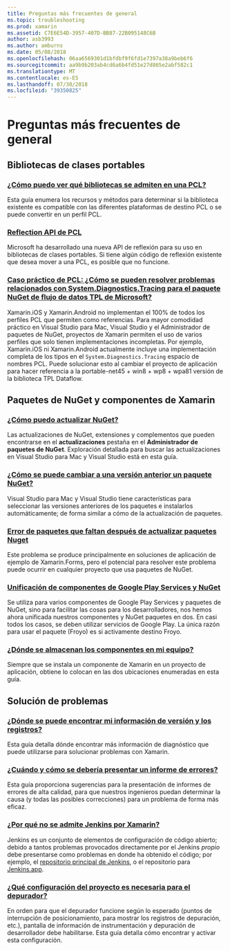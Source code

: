 ```yaml
---
title: Preguntas más frecuentes de general
ms.topic: troubleshooting
ms.prod: xamarin
ms.assetid: C7E6E54D-3957-407D-BB87-22B095148C6B
author: asb3993
ms.author: amburns
ms.date: 05/08/2018
ms.openlocfilehash: 06aa6569301d1bfdbf9f6fd1e7397a38a9beb6f6
ms.sourcegitcommit: aa9b9b203ab4cd6a6b4fd51e27d865e2abf582c1
ms.translationtype: MT
ms.contentlocale: es-ES
ms.lasthandoff: 07/30/2018
ms.locfileid: "39350825"
---
```

# <a name="general-frequently-asked-questions"></a>Preguntas más frecuentes de general

## <a name="portable-class-libraries"></a>Bibliotecas de clases portables

### <a name="how-can-i-view-what-libraries-are-supported-in-a-pclpcl-support-librariesmd"></a>[¿Cómo puedo ver qué bibliotecas se admiten en una PCL?](pcl-support-libraries.md)
Esta guía enumera los recursos y métodos para determinar si la biblioteca existente es compatible con las diferentes plataformas de destino PCL o se puede convertir en un perfil PCL.

### <a name="pcl-reflection-apipcl-reflectionmd"></a>[Reflection API de PCL](pcl-reflection.md)
Microsoft ha desarrollado una nueva API de reflexión para su uso en bibliotecas de clases portables. Si tiene algún código de reflexión existente que desea mover a una PCL, es posible que no funcione.

### <a name="pcl-case-study-how-can-i-resolve-problems-related-to-systemdiagnosticstracing-for-the-microsoft-tpl-dataflow-nuget-packagepcl-case-studymd"></a>[Caso práctico de PCL: ¿Cómo se pueden resolver problemas relacionados con System.Diagnostics.Tracing para el paquete NuGet de flujo de datos TPL de Microsoft?](pcl-case-study.md)
Xamarin.iOS y Xamarin.Android no implementan el 100% de todos los perfiles PCL que permiten como referencias. Para mayor comodidad práctico en Visual Studio para Mac, Visual Studio y el Administrador de paquetes de NuGet, proyectos de Xamarin permiten el uso de varios perfiles que solo tienen implementaciones incompletas. Por ejemplo, Xamarin.iOS ni Xamarin.Android actualmente incluye una implementación completa de los tipos en el `System.Diagnostics.Tracing` espacio de nombres PCL. Puede solucionar esto al cambiar el proyecto de aplicación para hacer referencia a la portable-net45 + win8 + wp8 + wpa81 versión de la biblioteca TPL Dataflow.

## <a name="nuget-packages--xamarin-components"></a>Paquetes de NuGet y componentes de Xamarin
### <a name="how-can-i-update-nugetnuget-updatemd"></a>[¿Cómo puedo actualizar NuGet?](nuget-update.md)
Las actualizaciones de NuGet, extensiones y complementos que pueden encontrarse en el **actualizaciones** pestaña en el **Administrador de paquetes de NuGet**. Exploración detallada para buscar las actualizaciones en Visual Studio para Mac y Visual Studio está en esta guía.

### <a name="how-do-i-downgrade-a-nuget-packagenuget-package-downgrademd"></a>[¿Cómo se puede cambiar a una versión anterior un paquete NuGet?](nuget-package-downgrade.md)
Visual Studio para Mac y Visual Studio tiene características para seleccionar las versiones anteriores de los paquetes e instalarlos automáticamente; de forma similar a cómo de la actualización de paquetes.

### <a name="missing-packages-error-after-updating-nuget-packagesnuget-packages-missingmd"></a>[Error de paquetes que faltan después de actualizar paquetes Nuget](nuget-packages-missing.md)
Este problema se produce principalmente en soluciones de aplicación de ejemplo de Xamarin.Forms, pero el potencial para resolver este problema puede ocurrir en cualquier proyecto que usa paquetes de NuGet.

### <a name="unifying-google-play-services-components-and-nugetgps-components-nugetmd"></a>[Unificación de componentes de Google Play Services y NuGet](gps-components-nuget.md)
Se utiliza para varios componentes de Google Play Services y paquetes de NuGet, sino para facilitar las cosas para los desarrolladores, nos hemos ahora unificada nuestros componentes y NuGet paquetes en dos. En casi todos los casos, se deben utilizar servicios de Google Play. La única razón para usar el paquete (Froyo) es si activamente destino Froyo.

### <a name="where-are-the-components-stored-on-my-machinecomponent-storagemd"></a>[¿Dónde se almacenan los componentes en mi equipo?](component-storage.md)
Siempre que se instala un componente de Xamarin en un proyecto de aplicación, obtiene lo colocan en las dos ubicaciones enumeradas en esta guía.


## <a name="troubleshooting"></a>Solución de problemas
### <a name="where-can-i-find-my-version-information-and-logsversion-logsmd"></a>[¿Dónde se puede encontrar mi información de versión y los registros?](version-logs.md)
Esta guía detalla dónde encontrar más información de diagnóstico que puede utilizarse para solucionar problemas con Xamarin.

### <a name="when-and-how-should-i-file-a-bug-reporthowto-file-bugmd"></a>[¿Cuándo y cómo se debería presentar un informe de errores?](howto-file-bug.md)
Esta guía proporciona sugerencias para la presentación de informes de errores de alta calidad, para que nuestros ingenieros puedan determinar la causa (y todas las posibles correcciones) para un problema de forma más eficaz.

### <a name="why-isnt-jenkins-supported-by-xamarinxamarin-jenkinsmd"></a>[¿Por qué no se admite Jenkins por Xamarin?](xamarin-jenkins.md)
Jenkins es un conjunto de elementos de configuración de código abierto; debido a tantos problemas provocados directamente por el Jenkins *propio* debe presentarse como problemas en donde ha obtenido el código; por ejemplo, el [repositorio principal de Jenkins](https://github.com/jenkinsci/jenkins), o el repositorio para [ Jenkins.app](https://github.com/stisti/jenkins-app).

### <a name="what-project-settings-are-required-for-the-debuggerdebugger-settingsmd"></a>[¿Qué configuración del proyecto es necesaria para el depurador?](debugger-settings.md)
En orden para que el depurador funcione según lo esperado (puntos de interrupción de posicionamiento, para mostrar los registros de depuración, etc.), pantalla de información de instrumentación y depuración de desarrollador debe habilitarse. Esta guía detalla cómo encontrar y activar esta configuración.

